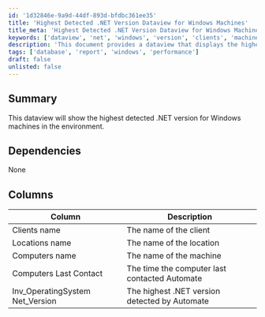 ```yaml
---
id: '1d32846e-9a9d-44df-893d-bfdbc361ee35'
title: 'Highest Detected .NET Version Dataview for Windows Machines'
title_meta: 'Highest Detected .NET Version Dataview for Windows Machines'
keywords: ['dataview', 'net', 'windows', 'version', 'clients', 'machines']
description: 'This document provides a dataview that displays the highest detected .NET version for Windows machines within the environment, detailing client and machine information along with the last contact time.'
tags: ['database', 'report', 'windows', 'performance']
draft: false
unlisted: false
---
```

## Summary

This dataview will show the highest detected .NET version for Windows machines in the environment.

## Dependencies

None

## Columns

| Column                          | Description                                         |
|---------------------------------|-----------------------------------------------------|
| Clients name                    | The name of the client                              |
| Locations name                  | The name of the location                            |
| Computers name                  | The name of the machine                             |
| Computers Last Contact          | The time the computer last contacted Automate      |
| Inv_OperatingSystem Net_Version | The highest .NET version detected by Automate      |






